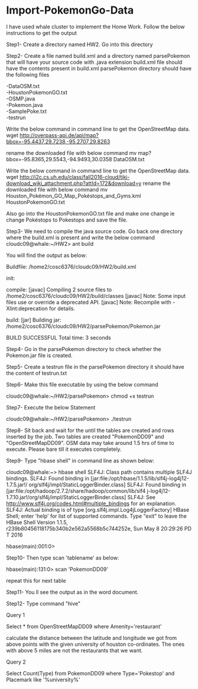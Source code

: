 # Import-PokemonGo-Data

I have used whale cluster to implement the Home Work. Follow the below instructions to get the output 

Step1- Create a directory named HW2. Go into this directory

Step2- Create a file named build.xml and a directory named parsePokemon that will have your source code with .java extension
build.xml file should have the contents present in build.xml
parsePokemon directory should have the following files

-DataOSM.txt  
-HoustonPokemonGO.txt  
-OSMP.java    
-Pokemon.java  
-SamplePoke.txt  
-testrun

Write the below command in command line to get the OpenStreetMap data.
	wget http://overpass-api.de/api/map?bbox=-95.4437,29.7238,-95.2707,29.8263

rename the downloaded file with below command
	mv map?bbox=-95.8365,29.5543,-94.9493,30.0358 DataOSM.txt
 
Write the below command in command line to get the OpenStreetMap data.
	wget http://i2c.cs.uh.edu/class/fall2016-cloud/tiki-download_wiki_attachment.php?attId=172&download=y
rename the downloaded file with below command
	mv Houston_Pokémon_GO_Map_Pokéstops_and_Gyms.kml HoustonPokemonGO.txt

Also go into the HoustonPokemonGO.txt file and make one change ie
change Pokéstops to Pokestops and save the file.

Step3- We need to compile the java source code. Go back one directory where the build.xml is present and write the below command
cloudc09@whale:~/HW2> ant build

You will find the output as below:

Buildfile: /home2/cosc6376/cloudc09/HW2/build.xml

init:

compile:
    [javac] Compiling 2 source files to /home2/cosc6376/cloudc09/HW2/build/classes
    [javac] Note: Some input files use or override a deprecated API.
    [javac] Note: Recompile with -Xlint:deprecation for details.

build:
      [jar] Building jar: /home2/cosc6376/cloudc09/HW2/parsePokemon/Pokemon.jar

BUILD SUCCESSFUL
Total time: 3 seconds


Step4- Go in the parsePokemon directory to check whether the Pokemon.jar file is created.

Step5- Create a testrun file in the parsePokemon directory it should have the content of testrun.txt

Step6- Make this file executable by using the below command

cloudc09@whale:~/HW2/parsePokemon> chmod +x testrun

Step7- Execute the below Statement

cloudc09@whale:~/HW2/parsePokemon> ./testrun

Step8- Sit back and wait for the until the tables are created and rows inserted by the job.
Two tables are created "PokemonDD09" and "OpenStreetMapDD09". OSM data may take around 1.5 hrs of time to execute. Please bare till it executes completely.

Step9- Type "hbase shell" in command line as shown below:

cloudc09@whale:~> hbase shell
SLF4J: Class path contains multiple SLF4J bindings.
SLF4J: Found binding in [jar:file:/opt/hbase/1.1.5/lib/slf4j-log4j12-1.7.5.jar!/                                                                                                             org/slf4j/impl/StaticLoggerBinder.class]
SLF4J: Found binding in [jar:file:/opt/hadoop/2.7.2/share/hadoop/common/lib/slf4                                                                                                             j-log4j12-1.7.10.jar!/org/slf4j/impl/StaticLoggerBinder.class]
SLF4J: See http://www.slf4j.org/codes.html#multiple_bindings for an explanation.
SLF4J: Actual binding is of type [org.slf4j.impl.Log4jLoggerFactory]
HBase Shell; enter 'help<RETURN>' for list of supported commands.
Type "exit<RETURN>" to leave the HBase Shell
Version 1.1.5, r239b80456118175b340b2e562a5568b5c744252e, Sun May  8 20:29:26 PD                                                                                                             T 2016

hbase(main):001:0> 

Step10- Then type scan 'tablename' as below:

hbase(main):131:0> scan 'PokemonDD09'

repeat this for next table

Step11- You ll see the output as in the word document. 

Step12- Type command "hive"




Query 1

Select * from OpenStreetMapDD09 where Amenity='restaurant'

calculate the distance between the latitude and longitude we got from above points with the given university of houston co-ordinates. The ones with above 5 miles are not the restaurants that we want.

Query 2

Select Count(Type) from PokemonDD09 where Type='Pokestop' and Placemark like '%university%'